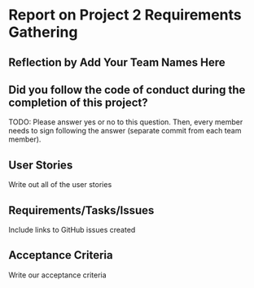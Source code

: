 # Report on Project 2 Requirements Gathering

## Reflection by Add Your Team Names Here

## Did you follow the code of conduct during the completion of this project?

TODO: Please answer yes or no to this question. Then, every member needs to sign following the answer (separate commit from each team member).

## User Stories

Write out all of the user stories

## Requirements/Tasks/Issues

Include links to GitHub issues created

## Acceptance Criteria

Write our acceptance criteria
